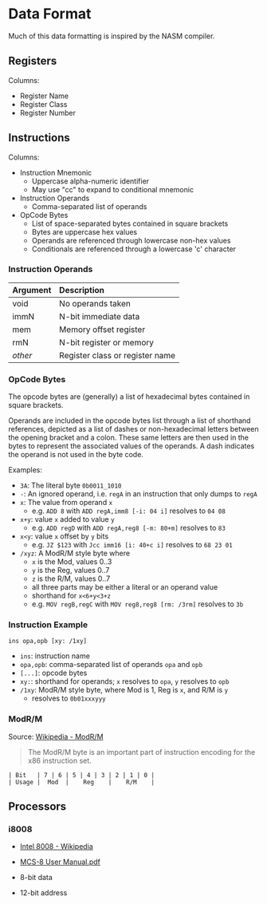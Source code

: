 # Data Format

Much of this data formatting is inspired by the NASM compiler.

## Registers

Columns:

- Register Name
- Register Class
- Register Number

## Instructions

Columns:

- Instruction Mnemonic
  - Uppercase alpha-numeric identifier
  - May use "cc" to expand to conditional mnemonic
- Instruction Operands
  - Comma-separated list of operands
- OpCode Bytes
  - List of space-separated bytes contained in square brackets
  - Bytes are uppercase hex values
  - Operands are referenced through lowercase non-hex values
  - Conditionals are referenced through a lowercase 'c' character

### Instruction Operands

| Argument | Description                     |
| :------- | :------------------------------ |
| void     | No operands taken               |
| immN     | N-bit immediate data            |
| mem      | Memory offset register          |
| rmN      | N-bit register or memory        |
| _other_  | Register class or register name |

### OpCode Bytes

The opcode bytes are (generally) a list of hexadecimal bytes contained in square brackets.

Operands are included in the opcode bytes list through a list of shorthand references, depicted as a list of dashes or non-hexadecimal letters between the opening bracket and a colon. These same letters are then used in the bytes to represent the associated values of the operands. A dash indicates the operand is not used in the byte code.

Examples:

- `3A`: The literal byte `0b0011_1010`
- `-`: An ignored operand, i.e. `regA` in an instruction that only dumps to `regA`
- `x`: The value from operand `x`
  - e.g. `ADD 8` with `ADD regA,imm8 [-i: 04 i]` resolves to `04 08`
- `x+y`: value `x` added to value `y`
  - e.g. `ADD regD` with `ADD regA,reg8 [-m: 80+m]` resolves to `83`
- `x<y`: value `x` offset by `y` bits
  - e.g. `JZ $123` with `Jcc imm16 [i: 40+c i]` resolves to `68 23 01`
- `/xyz`: A ModR/M style byte where
  - `x` is the Mod, values 0..3
  - `y` is the Reg, values 0..7
  - `z` is the R/M, values 0..7
  - all three parts may be either a literal or an operand value
  - shorthand for `x<6+y<3+z`
  - e.g. `MOV regB,regC` with `MOV reg8,reg8 [rm: /3rm]` resolves to `3b`

### Instruction Example

`ins opa,opb [xy: /1xy]`

- `ins`: instruction name
- `opa,opb`: comma-separated list of operands `opa` and `opb`
- `[...]`: opcode bytes
- `xy:`: shorthand for operands; `x` resolves to `opa`, `y` resolves to `opb`
- `/1xy`: ModR/M style byte, where Mod is 1, Reg is `x`, and R/M is `y`
  - resolves to `0b01xxxyyy`

### ModR/M

Source: [Wikipedia - ModR/M](https://en.wikipedia.org/wiki/ModR/M)

> The ModR/M byte is an important part of instruction encoding for the x86 instruction set.

```
| Bit   | 7 | 6 | 5 | 4 | 3 | 2 | 1 | 0 |
| Usage |  Mod  |    Reg    |    R/M    |
```

## Processors

### i8008

- [Intel 8008 - Wikipedia](https://en.wikipedia.org/wiki/Intel_8008)
- [MCS-8 User Manual.pdf](https://en.wikichip.org/w/images/e/ec/MCS-8_User_Manual_%28Rev_4%29_%28Nov_1973%29.pdf)

- 8-bit data
- 12-bit address
